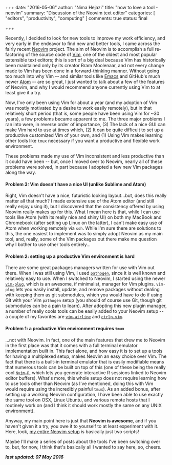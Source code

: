 +++
date: "2016-05-06"
author: "Nima Hejazi"
title: "how to love a tool - neovim"
summary: "Discussion of the Neovim text editor"
categories: [ "editors", "productivity", "computing" ]
comments: true
status: final

+++

Recently, I decided to look for new tools to improve my work efficiency, and
very early in the endeavor to find new and better tools, I came across the
fairly recent [Neovim](https://neovim.io) project. The aim of Neovim is to
accomplish a full re-factoring of the source code of [Vim](http://www.vim.org/),
one of the oldest and most popular extensible text editors; this is sort of a
big deal because Vim has historically been maintained only by its creator Bram
Moolenaar, and not every change made to Vim has been done in a forward-thinking
manner. Without going too much into why Vim -- and similar tools like
[Emacs](https://www.gnu.org/software/emacs/) and GitHub's much newer
[Atom](https://atom.io/) -- are so great, I just wanted to talk about a few of
the features of Neovim, and why I would recommend anyone currently using Vim to
at least give it a try.

Now, I've only been using Vim for about a year (and my adoption of Vim was
mostly motivated by a desire to work easily remotely), but in that relatively
short period (that is, some people have been using Vim for ~30 years), a few
problems became apparent to me. The three major problems I ran into were, in
reverse order of importance, (3) The lack of a nice GUI can make Vim hard to use
at times which, (2) It can be quite difficult to set up a productive customized
Vim of your own, and (1) Using Vim makes learning other tools like `tmux`
necessary if you want a productive and flexible work environment.

These problems made my use of Vim inconsistent and less productive than it could
have been -- but, once I moved over to Neovim, nearly all of these problems were
solved, in part because I adopted a few new Vim packages along the way.

#### Problem 3: Vim doesn't have a nice UI (unlike Sublime and Atom)

Right, Vim doesn't have a nice, futuristic looking layout...but, does this
really matter all that much? I made extensive use of the Atom editor (and still
really enjoy using it), but I discovered that the consistency offered by using
Neovim really makes up for this. What I mean here is that, while I can use tools
like Atom (with its really nice and shiny UI) on both my MacBook and Chromebook
(after setting up Linux on the latter), I can't make easy use of Atom when
working remotely via `ssh`. While I'm sure there are solutions to this, the one
easiest to implement was to simply adopt Neovim as my main tool, and, really,
some of the Vim packages out there make me question why I bother to use other
tools entirely...

#### Problem 2: setting up a productive Vim environment is hard

There are some great packages managers written for use with Vim out there. When
I was still using Vim, I used
[`pathogen`](https://github.com/tpope/vim-pathogen), since it is well known and
relatively easy to use. When I switched to Neovim, I started using the newer
[`vim-plug`](https://github.com/junegunn/vim-plug), which is an awesome, if
minimalist, manager for Vim plugins. `vim-plug` lets you easily install, update,
and remove packages without dealing with keeping them as git submodules, which
you would have to do if using Git with your Vim `pathogen` setup (you should of
course use Git, though git submodules can be a pain to learn). After adopting
this new plugin manager, a number of really cools tools can be easily added to
your Neovim setup -- a couple of my favorites are
[`vim-airline`](https://github.com/vim-airline/vim-airline) and
[`ctrlp.vim`](https://github.com/ctrlpvim/ctrlp.vim).

#### Problem 1: a productive Vim environment requires `tmux`

...not with Neovim. In fact, one of the main features that drew me to Neovim in
the first place was that it comes with a full terminal emulator implementation
built in. This fact alone, and how easy it is to set up a tools for having a
multiplexed setup, makes Neovim an easy choice over Vim. The fact that there is
a built-in terminal emulator that is easily modifiable means that numerous tools
can be built on top of this (one of these being the really cool
[`Nvim-R`](https://github.com/jalvesaq/Nvim-R), which lets you generate
interactive R sessions linked to Neovim editor buffers). What's more, this whole
setup does not require learning how to use tools other than Neovim (as I've
mentioned, doing this with Vim would require using the incredibly painful
`tmux`). As an added bonus, after setting up a working Neovim configuration, I
have been able to use exactly the same tool on OSX, Linux Ubuntu, and various
remote hosts that I routinely work on (and I think it should work mostly the
same on any UNIX environment).

Anyway, my main point here is just that __Neovim is awesome__, and if you
haven't given it a try, you owe it to yourself to at least experiment with it.
Here, look, [my entire Neovim setup](https://github.com/nhejazi/myneovimconfig)
is basically just two scripts!

Maybe I'll make a series of posts about the tools I've been switching over to,
but, for now, I think that's basically all I wanted to say here, so, cheers.

**_last updated: 07 May 2016_**
